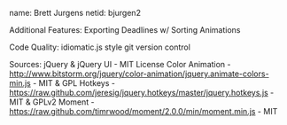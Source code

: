 name: Brett Jurgens
netid: bjurgen2

Additional Features:
Exporting
Deadlines w/ Sorting
Animations

Code Quality:
idiomatic.js style
git version control

Sources:
jQuery & jQuery UI - MIT License
Color Animation - http://www.bitstorm.org/jquery/color-animation/jquery.animate-colors-min.js - MIT & GPL
Hotkeys - https://raw.github.com/jeresig/jquery.hotkeys/master/jquery.hotkeys.js - MIT & GPLv2
Moment - https://raw.github.com/timrwood/moment/2.0.0/min/moment.min.js - MIT